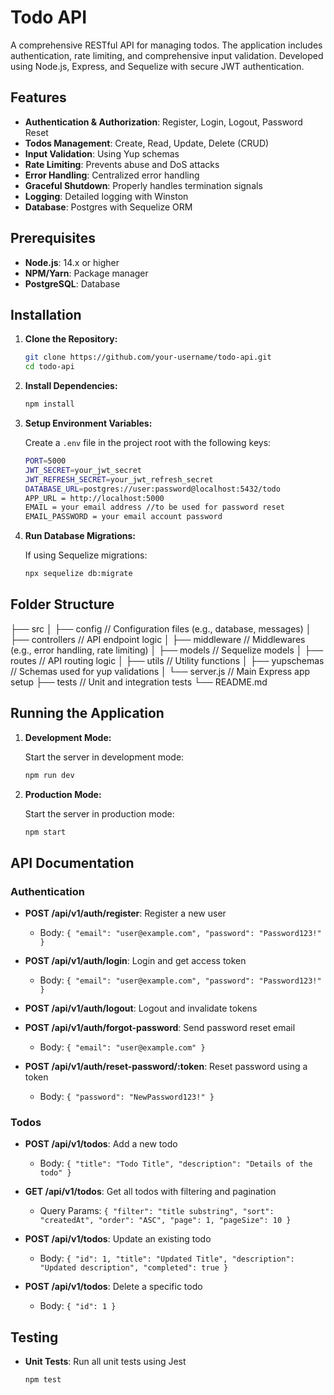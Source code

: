 # Todo API

A comprehensive RESTful API for managing todos. The application includes authentication, rate limiting, and comprehensive input validation. Developed using Node.js, Express, and Sequelize with secure JWT authentication.

## Features

- **Authentication & Authorization**: Register, Login, Logout, Password Reset
- **Todos Management**: Create, Read, Update, Delete (CRUD)
- **Input Validation**: Using Yup schemas
- **Rate Limiting**: Prevents abuse and DoS attacks
- **Error Handling**: Centralized error handling
- **Graceful Shutdown**: Properly handles termination signals
- **Logging**: Detailed logging with Winston
- **Database**: Postgres with Sequelize ORM

## Prerequisites

- **Node.js**: 14.x or higher
- **NPM/Yarn**: Package manager
- **PostgreSQL**: Database

## Installation

1. **Clone the Repository:**

   ```bash
   git clone https://github.com/your-username/todo-api.git
   cd todo-api
   ```

2. **Install Dependencies:**

   ```bash
   npm install
   ```

3. **Setup Environment Variables:**

   Create a `.env` file in the project root with the following keys:

   ```bash
   PORT=5000
   JWT_SECRET=your_jwt_secret
   JWT_REFRESH_SECRET=your_jwt_refresh_secret
   DATABASE_URL=postgres://user:password@localhost:5432/todo
   APP_URL = http://localhost:5000
   EMAIL = your email address //to be used for password reset
   EMAIL_PASSWORD = your email account password
   ```

4. **Run Database Migrations:**

   If using Sequelize migrations:

   ```bash
   npx sequelize db:migrate
   ```

## Folder Structure

├── src
│ ├── config // Configuration files (e.g., database, messages)
│ ├── controllers // API endpoint logic
│ ├── middleware // Middlewares (e.g., error handling, rate limiting)
│ ├── models // Sequelize models
│ ├── routes // API routing logic
│ ├── utils // Utility functions
│ ├── yupschemas // Schemas used for yup validations
│ └── server.js // Main Express app setup
├── tests // Unit and integration tests
└── README.md

## Running the Application

1. **Development Mode:**

   Start the server in development mode:

   ```bash
   npm run dev
   ```

2. **Production Mode:**

   Start the server in production mode:

   ```bash
   npm start
   ```

## API Documentation

### Authentication

- **POST /api/v1/auth/register**: Register a new user

  - Body: `{ "email": "user@example.com", "password": "Password123!" }`

- **POST /api/v1/auth/login**: Login and get access token

  - Body: `{ "email": "user@example.com", "password": "Password123!" }`

- **POST /api/v1/auth/logout**: Logout and invalidate tokens

- **POST /api/v1/auth/forgot-password**: Send password reset email

  - Body: `{ "email": "user@example.com" }`

- **POST /api/v1/auth/reset-password/:token**: Reset password using a token
  - Body: `{ "password": "NewPassword123!" }`

### Todos

- **POST /api/v1/todos**: Add a new todo

  - Body: `{ "title": "Todo Title", "description": "Details of the todo" }`

- **GET /api/v1/todos**: Get all todos with filtering and pagination

  - Query Params: `{ "filter": "title substring", "sort": "createdAt", "order": "ASC", "page": 1, "pageSize": 10 }`

- **POST /api/v1/todos**: Update an existing todo

  - Body: `{ "id": 1, "title": "Updated Title", "description": "Updated description", "completed": true }`

- **POST /api/v1/todos**: Delete a specific todo
  - Body: `{ "id": 1 }`

## Testing

- **Unit Tests**: Run all unit tests using Jest
  ```bash
  npm test
  ```
